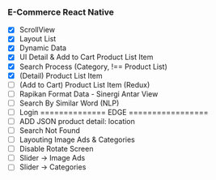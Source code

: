 ### E-Commerce React Native

- [x] ScrollView
- [x] Layout List
- [x] Dynamic Data
- [X] UI Detail & Add to Cart Product List Item
- [x] Search Process (Category, !== Product List)
- [x] (Detail) Product List Item
- [ ] (Add to Cart) Product List Item (Redux)
- [ ] Rapikan Format Data - Sinergi Antar View
- [ ] Search By Similar Word (NLP)
- [ ] Login
============== EDGE =================
- [ ] ADD JSON product detail: location
- [ ] Search Not Found
- [ ] Layouting Image Ads & Categories
- [ ] Disable Rotate Screen
- [ ] Slider -> Image Ads
- [ ] Slider -> Categories

